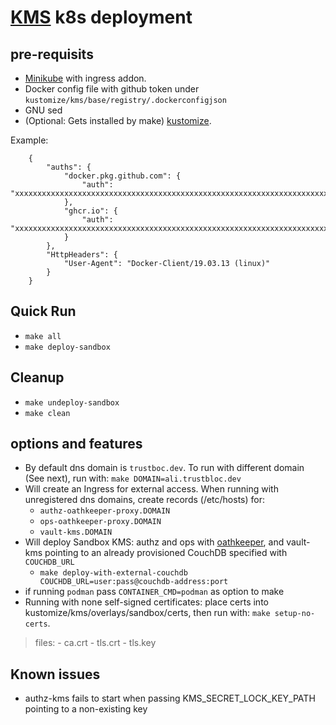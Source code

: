 # [KMS](https://github.com/trustbloc/kms) k8s deployment #


## pre-requisits
* [Minikube](https://minikube.sigs.k8s.io/docs/start/) with ingress addon.
* Docker config file with github token under `kustomize/kms/base/registry/.dockerconfigjson`
* GNU sed
* (Optional: Gets installed by make) [kustomize](https://kubectl.docs.kubernetes.io/installation/kustomize/).

Example:

		{
			"auths": {
				"docker.pkg.github.com": {
					"auth": "xxxxxxxxxxxxxxxxxxxxxxxxxxxxxxxxxxxxxxxxxxxxxxxxxxxxxxxxxxxxxxxxxxxxxxxx"
				},
				"ghcr.io": {
					"auth": "xxxxxxxxxxxxxxxxxxxxxxxxxxxxxxxxxxxxxxxxxxxxxxxxxxxxxxxxxxxxxxxxxxxxxxxx"
				}
			},
			"HttpHeaders": {
				"User-Agent": "Docker-Client/19.03.13 (linux)"
			}
		}

## Quick Run
* `make all`
* `make deploy-sandbox`

## Cleanup
* `make undeploy-sandbox`
* `make clean`

## options and features
* By default dns domain is `trustboc.dev`. To run with different domain (See next), run with: `make DOMAIN=ali.trustbloc.dev`
* Will create an Ingress for external access. When running with unregistered dns domains, create records (/etc/hosts) for:
	- `authz-oathkeeper-proxy.DOMAIN`
	- `ops-oathkeeper-proxy.DOMAIN`
	- `vault-kms.DOMAIN`
* Will deploy Sandbox KMS: authz and ops with [oathkeeper](https://github.com/ory/oathkeeper), and vault-kms pointing to an already provisioned CouchDB specified with `COUCHDB_URL`
	- `make deploy-with-external-couchdb COUCHDB_URL=user:pass@couchdb-address:port`
* if running `podman` pass `CONTAINER_CMD=podman` as option to make
* Running with none self-signed certificates: place certs into kustomize/kms/overlays/sandbox/certs, then run with: `make setup-no-certs`.
>files:
	- ca.crt
	- tls.crt
	- tls.key

## Known issues
* authz-kms fails to start when passing KMS_SECRET_LOCK_KEY_PATH pointing to a non-existing key

